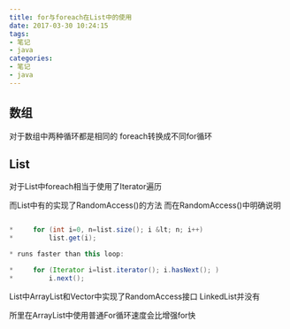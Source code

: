 ```yaml
---
title: for与foreach在List中的使用
date: 2017-03-30 10:24:15
tags:
- 笔记
- java
categories:
- 笔记
- java
---
```


## 数组
对于数组中两种循环都是相同的 foreach转换成不同for循环

## List

对于List中foreach相当于使用了Iterator遍历

而List中有的实现了RandomAccess()的方法 而在RandomAccess()中明确说明
```java

*     for (int i=0, n=list.size(); i &lt; n; i++)
*         list.get(i);

* runs faster than this loop:

*     for (Iterator i=list.iterator(); i.hasNext(); )
*         i.next();

```
List中ArrayList和Vector中实现了RandomAccess接口 LinkedList并没有

所里在ArrayList中使用普通For循环速度会比增强for快
